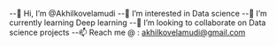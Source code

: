 --👋 Hi, I’m @Akhilkovelamudi
--👀 I’m interested in Data science
--🌱 I’m currently learning Deep learning
--💞️ I’m looking to collaborate on Data science projects
--📫 Reach me @ : akhilkovelamudi@gmail.com

<!---
akhilkovelamudi/akhilkovelamudi is a ✨ special ✨ repository because its `README.md` (this file) appears on your GitHub profile.
You can click the Preview link to take a look at your changes.
--->
